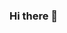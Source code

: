 ### Hi there 👋

<!--
**paestro95/paestro95** is a ✨ _special_ ✨ repository because its `README.md` (this file) appears on your GitHub profile.

### Hello, I am Jinyoung Kim. 👋

🌱 A junior developer, currently studying Blockchain at graduate school to handle it professionally. The main part of focusing on is asset digitization, big data processing for blockchain and Metaverse. I hope to work as an expert who designs and develops blockchain services at where it needs for its own business.

### 📫 How to reach me
- **Email**: paestro95@naver.com
- **Blog**: https://wiken.io/ken/1257
- **Youtube Channel**: https://www.youtube.com/channel/UCdFJci2Ly-M12xXiKdVbmpw
- 
-->
